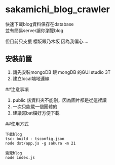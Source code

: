 # sakamichi_blog_crawler
快速下載blog資料保存在database  
並有簡易server讓你瀏覽blog  

但目前只支援 櫻坂跟乃木坂 因為我偏心....


## 安裝前置
1. 請先安裝mongoDB 跟 mongDB 的GUI studio 3T
2. 建立local端地連線

##注意事項
1. public 該資料夾不能刪，因為圖片都是從這裡讀
2. 一次只能載一個團體的
3. 建議寫bat檔好方便下載

##使用方式
```
下載blog
tsc: build - tsconfig.json
node dst/app.js -g sakura -m 21

瀏覽blog
node index.js
```
